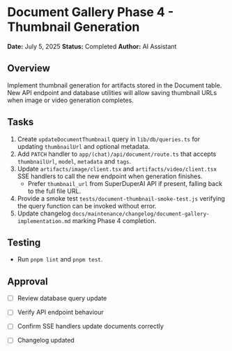 # Document Gallery Phase 4 - Thumbnail Generation

**Date:** July 5, 2025
**Status:** Completed
**Author:** AI Assistant

## Overview
Implement thumbnail generation for artifacts stored in the Document table. New API endpoint and database utilities will allow saving thumbnail URLs when image or video generation completes.

## Tasks
1. Create `updateDocumentThumbnail` query in `lib/db/queries.ts` for updating `thumbnailUrl` and optional metadata.
2. Add `PATCH` handler to `app/(chat)/api/document/route.ts` that accepts `thumbnailUrl`, `model`, `metadata` and `tags`.
3. Update `artifacts/image/client.tsx` and `artifacts/video/client.tsx` SSE handlers to call the new endpoint when generation finishes.
   - Prefer `thumbnail_url` from SuperDuperAI API if present, falling back to the full file URL.
4. Provide a smoke test `tests/document-thumbnail-smoke-test.js` verifying the query function can be invoked without error.
5. Update changelog `docs/maintenance/changelog/document-gallery-implementation.md` marking Phase 4 completion.

## Testing
- Run `pnpm lint` and `pnpm test`.

## Approval
- [ ] Review database query update
- [ ] Verify API endpoint behaviour
- [ ] Confirm SSE handlers update documents correctly
- [ ] Changelog updated

